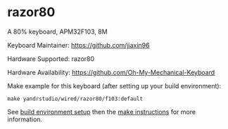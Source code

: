razor80
===

A 80% keyboard, APM32F103, 8M

Keyboard Maintainer: https://github.com/jiaxin96

Hardware Supported: razor80

Hardware Availability: https://github.com/Oh-My-Mechanical-Keyboard 

Make example for this keyboard (after setting up your build environment):

    make yandrstudio/wired/razor80/f103:default

See [build environment setup](https://docs.qmk.fm/#/getting_started_build_tools) then the [make instructions](https://docs.qmk.fm/#/getting_started_make_guide) for more information.

